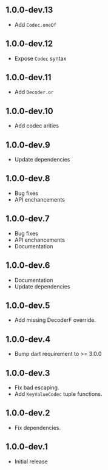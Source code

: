 ## 1.0.0-dev.13

- Add `Codec.oneOf`

## 1.0.0-dev.12

- Expose `Codec` syntax

## 1.0.0-dev.11

- Add `Decoder.or`

## 1.0.0-dev.10

- Add codec arities

## 1.0.0-dev.9

- Update dependencies

## 1.0.0-dev.8

- Bug fixes
- API enchancements

## 1.0.0-dev.7

- Bug fixes
- API enchancements
- Documentation

## 1.0.0-dev.6

- Documentation
- Update dependencies

## 1.0.0-dev.5

- Add missing DecoderF override.

## 1.0.0-dev.4

- Bump dart requirement to >= 3.0.0

## 1.0.0-dev.3

- Fix bad escaping.
- Add `KeyValueCodec` tuple functions.

## 1.0.0-dev.2

- Fix dependencies.

## 1.0.0-dev.1

- Initial release